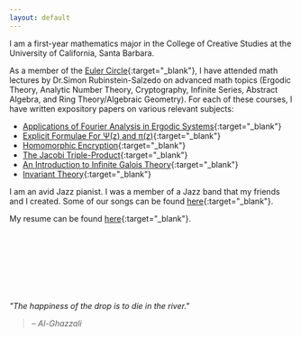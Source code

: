 ```yaml
---
layout: default
---
```


I am a first-year mathematics major in the College of Creative Studies at the University of California, Santa Barbara. 

As a member of the [Euler Circle](http://eulercircle.com){:target="_blank"}, I have attended math lectures by Dr.Simon Rubinstein-Salzedo on advanced math topics (Ergodic Theory, Analytic Number Theory, Cryptography, Infinite Series, Abstract Algebra, and Ring Theory/Algebraic Geometry). For each of these courses, I have written expository papers on various relevant subjects:

* [Applications of Fourier Analysis in Ergodic Systems](http://simonrs.com/eulercircle/ergodictheory/krishna-rushil-fourier.pdf){:target="_blank"}
* [Explicit Formulae For &Psi;(z) and &pi;(z)](http://simonrs.com/eulercircle/analyticnt/krishna-explicit.pdf){:target="_blank"}
* [Homomorphic Encryption](http://simonrs.com/eulercircle/crypto2019/saadiq-rushil-krishna-homomorphic.pdf){:target="_blank"}
* [The Jacobi Triple-Product](http://simonrs.com/eulercircle/infiniteseries/krishna-tripleprod.pdf){:target="_blank"}
* [An Introduction to Infinite Galois Theory](http://simonrs.com/eulercircle/algebra2020/krishna-infinitegalois.pdf){:target="_blank"}
* [Invariant Theory](http://simonrs.com/eulercircle/rtag2020/krishna-invariant.pdf){:target="_blank"}

I am an avid Jazz pianist. I was a member of a Jazz band that my friends and I created. Some of our songs can be found [here](https://www.youtube.com/channel/UCd8hTfZHh_n0LqAocn8IXTw){:target="_blank"}.

My resume can be found [here](/cv.pdf){:target="_blank"}.

<p>&nbsp;</p>
<p>&nbsp;</p>
<p>&nbsp;</p>
<p>&nbsp;</p>

*"The happiness of the drop is to die in the river."*

> – <cite>Al-Ghazzali</cite>
